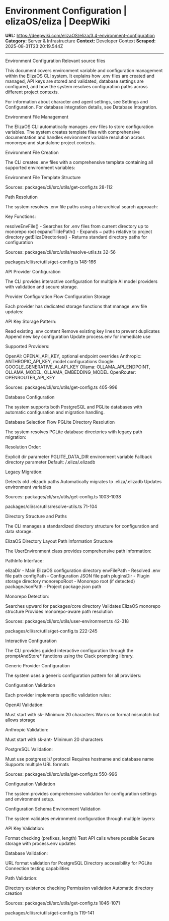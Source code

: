 # Environment Configuration | elizaOS/eliza | DeepWiki

**URL:** https://deepwiki.com/elizaOS/eliza/3.4-environment-configuration
**Category:** Server & Infrastructure
**Context:** Developer Context
**Scraped:** 2025-08-31T23:20:19.544Z

---

Environment Configuration
Relevant source files

This document covers environment variable and configuration management within the ElizaOS CLI system. It explains how .env files are created and managed, API keys are stored and validated, database settings are configured, and how the system resolves configuration paths across different project contexts.

For information about character and agent settings, see Settings and Configuration. For database integration details, see Database Integration.

Environment File Management

The ElizaOS CLI automatically manages .env files to store configuration variables. The system creates template files with comprehensive documentation and handles environment variable resolution across monorepo and standalone project contexts.

Environment File Creation

The CLI creates .env files with a comprehensive template containing all supported environment variables:

Environment File Template Structure

Sources: 
packages/cli/src/utils/get-config.ts
28-112

Path Resolution

The system resolves .env file paths using a hierarchical search approach:

Key Functions:

resolveEnvFile() - Searches for .env files from current directory up to monorepo root
expandTildePath() - Expands ~ paths relative to project directory
getElizaDirectories() - Returns standard directory paths for configuration

Sources: 
packages/cli/src/utils/resolve-utils.ts
32-56
 
packages/cli/src/utils/get-config.ts
148-166

API Provider Configuration

The CLI provides interactive configuration for multiple AI model providers with validation and secure storage.

Provider Configuration Flow
Configuration Storage

Each provider has dedicated storage functions that manage .env file updates:

API Key Storage Pattern:

Read existing .env content
Remove existing key lines to prevent duplicates
Append new key configuration
Update process.env for immediate use

Supported Providers:

OpenAI: OPENAI_API_KEY, optional endpoint overrides
Anthropic: ANTHROPIC_API_KEY, model configurations
Google: GOOGLE_GENERATIVE_AI_API_KEY
Ollama: OLLAMA_API_ENDPOINT, OLLAMA_MODEL, OLLAMA_EMBEDDING_MODEL
OpenRouter: OPENROUTER_API_KEY

Sources: 
packages/cli/src/utils/get-config.ts
405-996

Database Configuration

The system supports both PostgreSQL and PGLite databases with automatic configuration and migration handling.

Database Selection Flow
PGLite Directory Resolution

The system resolves PGLite database directories with legacy path migration:

Resolution Order:

Explicit dir parameter
PGLITE_DATA_DIR environment variable
Fallback directory parameter
Default: <project-root>/.eliza/.elizadb

Legacy Migration:

Detects old .elizadb paths
Automatically migrates to .eliza/.elizadb
Updates environment variables

Sources: 
packages/cli/src/utils/get-config.ts
1003-1038
 
packages/cli/src/utils/resolve-utils.ts
71-104

Directory Structure and Paths

The CLI manages a standardized directory structure for configuration and data storage.

ElizaOS Directory Layout
Path Information Structure

The UserEnvironment class provides comprehensive path information:

PathInfo Interface:

elizaDir - Main ElizaOS configuration directory
envFilePath - Resolved .env file path
configPath - Configuration JSON file path
pluginsDir - Plugin storage directory
monorepoRoot - Monorepo root (if detected)
packageJsonPath - Project package.json path

Monorepo Detection:

Searches upward for packages/core directory
Validates ElizaOS monorepo structure
Provides monorepo-aware path resolution

Sources: 
packages/cli/src/utils/user-environment.ts
42-318
 
packages/cli/src/utils/get-config.ts
222-245

Interactive Configuration

The CLI provides guided interactive configuration through the promptAndStore* functions using the Clack prompting library.

Generic Provider Configuration

The system uses a generic configuration pattern for all providers:

Configuration Validation

Each provider implements specific validation rules:

OpenAI Validation:

Must start with sk-
Minimum 20 characters
Warns on format mismatch but allows storage

Anthropic Validation:

Must start with sk-ant-
Minimum 20 characters

PostgreSQL Validation:

Must use postgresql:// protocol
Requires hostname and database name
Supports multiple URL formats

Sources: 
packages/cli/src/utils/get-config.ts
550-996

Configuration Validation

The system provides comprehensive validation for configuration settings and environment setup.

Configuration Schema
Environment Validation

The system validates environment configuration through multiple layers:

API Key Validation:

Format checking (prefixes, length)
Test API calls where possible
Secure storage with process.env updates

Database Validation:

URL format validation for PostgreSQL
Directory accessibility for PGLite
Connection testing capabilities

Path Validation:

Directory existence checking
Permission validation
Automatic directory creation

Sources: 
packages/cli/src/utils/get-config.ts
1046-1071
 
packages/cli/src/utils/get-config.ts
119-141
